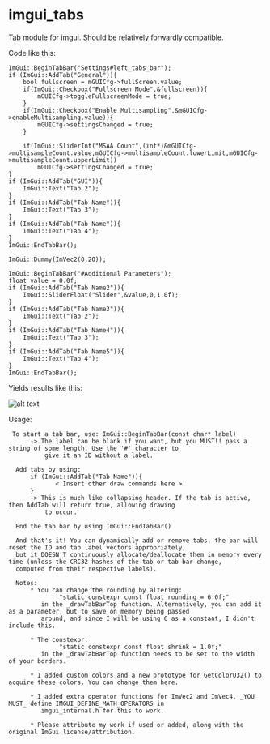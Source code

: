 # imgui_tabs
Tab module for imgui. Should be relatively forwardly compatible. 

Code like this: 
```
ImGui::BeginTabBar("Settings#left_tabs_bar");
if (ImGui::AddTab("General")){
    bool fullscreen = mGUICfg->fullScreen.value;
    if(ImGui::Checkbox("Fullscreen Mode",&fullscreen)){
        mGUICfg->toggleFullscreenMode = true;
    }
    if(ImGui::Checkbox("Enable Multisampling",&mGUICfg->enableMultisampling.value)){
        mGUICfg->settingsChanged = true;
    }

    if(ImGui::SliderInt("MSAA Count",(int*)&mGUICfg->multisampleCount.value,mGUICfg->multisampleCount.lowerLimit,mGUICfg->multisampleCount.upperLimit))
        mGUICfg->settingsChanged = true;
}
if (ImGui::AddTab("GUI")){
    ImGui::Text("Tab 2");
}
if (ImGui::AddTab("Tab Name")){
    ImGui::Text("Tab 3");
}
if (ImGui::AddTab("Tab Name")){
    ImGui::Text("Tab 4");
}
ImGui::EndTabBar();

ImGui::Dummy(ImVec2(0,20));

ImGui::BeginTabBar("#Additional Parameters");
float value = 0.0f;
if (ImGui::AddTab("Tab Name2")){
    ImGui::SliderFloat("Slider",&value,0,1.0f);
}
if (ImGui::AddTab("Tab Name3")){
    ImGui::Text("Tab 2");
}
if (ImGui::AddTab("Tab Name4")){
    ImGui::Text("Tab 3");
}
if (ImGui::AddTab("Tab Name5")){
    ImGui::Text("Tab 4");
}
ImGui::EndTabBar();
```
Yields results like this:

![alt text](http://i.imgur.com/6PSK9NL.gif "Animated Tabs")

  Usage:
     
     To start a tab bar, use: ImGui::BeginTabBar(const char* label)
          -> The label can be blank if you want, but you MUST!! pass a string of some length. Use the '#' character to
              give it an ID without a label.
 
      Add tabs by using:
          if (ImGui::AddTab("Tab Name")){
                 < Insert other draw commands here >
          }
          -> This is much like collapsing header. If the tab is active, then AddTab will return true, allowing drawing
              to occur.
 
      End the tab bar by using ImGui::EndTabBar()
 
      And that's it! You can dynamically add or remove tabs, the bar will reset the ID and tab label vectors appropriately,
      but it DOESN'T continuously allocate/deallocate them in memory every time (unless the CRC32 hashes of the tab or tab bar change,
      computed from their respective labels).
 
      Notes:
          * You can change the rounding by altering:
                  "static constexpr const float rounding = 6.0f;"
             in the _drawTabBarTop function. Alternatively, you can add it as a parameter, but to save on memory being passed
             around, and since I will be using 6 as a constant, I didn't include this.
 
          * The constexpr:
                  "static constexpr const float shrink = 1.0f;"
             in the _drawTabBarTop function needs to be set to the width of your borders.
 
          * I added custom colors and a new prototype for GetColorU32() to acquire these colors. You can change them here.
 
          * I added extra operator functions for ImVec2 and ImVec4, _YOU MUST_ define IMGUI_DEFINE_MATH_OPERATORS in
             imgui_internal.h for this to work.
 
          * Please attribute my work if used or added, along with the original ImGui license/attribution.
 
 
